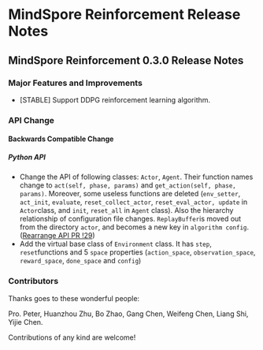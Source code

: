 # MindSpore Reinforcement Release Notes

## MindSpore Reinforcement 0.3.0 Release Notes

### Major Features and Improvements

- [STABLE] Support DDPG reinforcement learning algorithm.

### API Change

#### Backwards Compatible Change

##### Python API

- Change the API of following classes: `Actor`, `Agent`. Their function names change to `act(self, phase, params)` and `get_action(self, phase, params)`. Moreover, some useless functions are deleted (`env_setter`, `act_init`, `evaluate`, `reset_collect_actor`, `reset_eval_actor, update` in `Actor`class, and `init`, `reset_all` in `Agent` class). Also the hierarchy relationship of configuration file changes. `ReplayBuffer`is moved out from the directory `actor`, and becomes a new key in `algorithm config`. ([Rearrange API PR !29](https://e.gitee.com/mind_spore/repos/mindspore/reinforcement/pulls/29))
- Add the virtual base class of `Environment` class. It has `step`, `reset`functions and 5 `space` properties (`action_space`, `observation_space`, `reward_space`, `done_space` and `config`)

### Contributors

Thanks goes to these wonderful people:

Pro. Peter, Huanzhou Zhu, Bo Zhao, Gang Chen, Weifeng Chen, Liang Shi, Yijie Chen.

Contributions of any kind are welcome!
